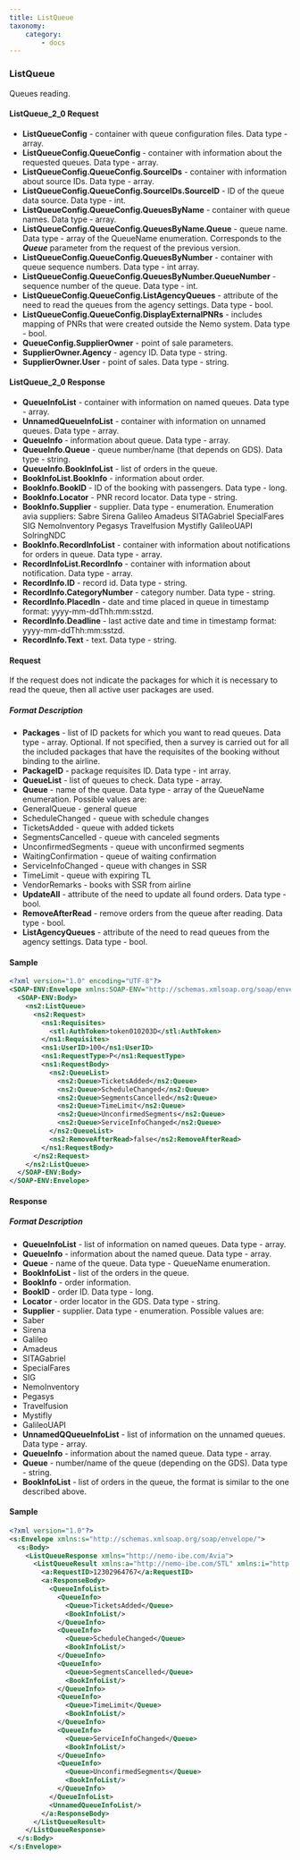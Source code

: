 ```yaml
---
title: ListQueue
taxonomy:
    category:
        - docs
---
```


### ListQueue

Queues reading.

#### ListQueue_2_0 Request
- **ListQueueConfig** - container with queue configuration files. Data type - array.
- **ListQueueConfig.QueueConfig** - container with information about the requested queues. Data type - array.
- **ListQueueConfig.QueueConfig.SourceIDs** - container with information about source IDs. Data type - array.
- **ListQueueConfig.QueueConfig.SourceIDs.SourceID** - ID of the queue data source. Data type - int.
- **ListQueueConfig.QueueConfig.QueuesByName** - container with queue names. Data type - array.
- **ListQueueConfig.QueueConfig.QueuesByName.Queue** - queue name. Data type - array of the QueueName enumeration. Corresponds to the _**Queue**_ parameter from the request of the previous version.
- **ListQueueConfig.QueueConfig.QueuesByNumber** - container with queue sequence numbers. Data type - int array.
- **ListQueueConfig.QueueConfig.QueuesByNumber.QueueNumber** - sequence number of the queue. Data type - int.
- **ListQueueConfig.QueueConfig.ListAgencyQueues** - attribute of the need to read the queues from the agency settings. Data type - bool.
- **ListQueueConfig.QueueConfig.DisplayExternalPNRs** - includes mapping of PNRs that were created outside the Nemo system. Data type - bool.
- **QueueConfig.SupplierOwner** - point of sale parameters.
- **SupplierOwner.Agency** - agency ID. Data type - string.
- **SupplierOwner.User** - point of sales. Data type - string.

#### ListQueue_2_0 Response
- **QueueInfoList** - container with information on named queues. Data type - array.
- **UnnamedQueueInfoList** - container with information on unnamed queues. Data type - array.
- **QueueInfo** - information about queue. Data type - array.
- **QueueInfo.Queue** - queue number/name (that depends on GDS). Data type - string.
- **QueueInfo.BookInfoList** - list of orders in the queue.
- **BookInfoList.BookInfo** - information about order.
- **BookInfo.BookID** - ID of the booking with passengers. Data type - long.
- **BookInfo.Locator** - PNR record locator. Data type - string.
- **BookInfo.Supplier** - supplier. Data type - enumeration. Enumeration avia suppliers:
Sabre
Sirena
Galileo
Amadeus
SITAGabriel
SpecialFares
SIG
NemoInventory
Pegasys
Travelfusion
Mystifly
GalileoUAPI
SolringNDC
- **BookInfo.RecordInfoList** - сontainer with information about notifications for orders in queue. Data type - array.
- **RecordInfoList.RecordInfo** - container with information about notification. Data type - array.
- **RecordInfo.ID** - record id. Data type - string.
- **RecordInfo.CategoryNumber** - category number. Data type - string.
- **RecordInfo.PlacedIn** - date and time placed in queue in timestamp format: yyyy-mm-ddThh:mm:sstzd.
- **RecordInfo.Deadline** - last active date and time in timestamp format: yyyy-mm-ddThh:mm:sstzd.
- **RecordInfo.Text** - text. Data type - string.


#### Request

If the request does not indicate the packages for which it is necessary to read the queue, then all active user packages are used.

##### Format Description

-  **Packages** - list of ID packets for which you want to read queues. Data type - array. Optional. If not specified, then a survey is carried out for all the included packages that have the requisites of the booking without binding to the airline.
-  **PackageID** - package requisites ID. Data type - int array.
-  **QueueList** - list of queues to check. Data type - array.
-  **Queue** - name of the queue. Data type - array of the QueueName enumeration. Possible values are:
 - GeneralQueue - general queue
 - ScheduleChanged - queue with schedule changes  
 - TicketsAdded - queue with added tickets
 - SegmentsCancelled - queue with canceled segments
 - UnconfirmedSegments - queue with unconfirmed segments
 - WaitingConfirmation - queue of waiting confirmation
 - ServiceInfoChanged - queue with changes in SSR
 - TimeLimit - queue with expiring TL
 - VendorRemarks - books with SSR from airline
-  **UpdateAll** - attribute of the need to update all found orders. Data type - bool.
-  **RemoveAfterRead** - remove orders from the queue after reading. Data type - bool.
-  **ListAgencyQueues** - attribute of the need to read queues from the agency settings. Data type - bool.

#### Sample
```xml
<?xml version="1.0" encoding="UTF-8"?>
<SOAP-ENV:Envelope xmlns:SOAP-ENV="http://schemas.xmlsoap.org/soap/envelope/" xmlns:ns1="http://nemo-ibe.com/STL" xmlns:ns2="http://nemo-ibe.com/Avia">
  <SOAP-ENV:Body>
    <ns2:ListQueue>
      <ns2:Request>
        <ns1:Requisites>
          <stl:AuthToken>token010203D</stl:AuthToken>
        </ns1:Requisites>
        <ns1:UserID>100</ns1:UserID>
        <ns1:RequestType>P</ns1:RequestType>
        <ns1:RequestBody>
          <ns2:QueueList>
            <ns2:Queue>TicketsAdded</ns2:Queue>
            <ns2:Queue>ScheduleChanged</ns2:Queue>
            <ns2:Queue>SegmentsCancelled</ns2:Queue>
            <ns2:Queue>TimeLimit</ns2:Queue>
            <ns2:Queue>UnconfirmedSegments</ns2:Queue>
            <ns2:Queue>ServiceInfoChanged</ns2:Queue>
          </ns2:QueueList>
          <ns2:RemoveAfterRead>false</ns2:RemoveAfterRead>
        </ns1:RequestBody>
      </ns2:Request>
    </ns2:ListQueue>
  </SOAP-ENV:Body>
</SOAP-ENV:Envelope>
```

#### Response

##### Format Description

-  **QueueInfoList** - list of information on named queues. Data type - array.
-  **QueueInfo** - information about the named queue. Data type - array.
-  **Queue** - name of the queue. Data type - QueueName enumeration.
-  **BookInfoList** - list of the orders in the queue.
-  **BookInfo** - order information.
-  **BookID** - order ID. Data type - long.
-  **Locator** - order locator in the GDS. Data type - string.
-  **Supplier** - supplier. Data type - enumeration. Possible values are:
 - Saber
 - Sirena
 - Galileo
 - Amadeus
 - SITAGabriel
 - SpecialFares
 - SIG
 - NemoInventory
 - Pegasys
 - Travelfusion
 - Mystifly
 - GalileoUAPI
-  **UnnamedQQueueInfoList** - list of information on the unnamed queues. Data type - array.
-  **QueueInfo** - information about the named queue. Data type - array.
-  **Queue** - number/name of the queue (depending on the GDS). Data type - string.
-  **BookInfoList** - list of orders in the queue, the format is similar to the one described above.

#### Sample
```xml
<?xml version="1.0"?>
<s:Envelope xmlns:s="http://schemas.xmlsoap.org/soap/envelope/">
  <s:Body>
    <ListQueueResponse xmlns="http://nemo-ibe.com/Avia">
      <ListQueueResult xmlns:a="http://nemo-ibe.com/STL" xmlns:i="http://www.w3.org/2001/XMLSchema-instance">
        <a:RequestID>12302964767</a:RequestID>
        <a:ResponseBody>
          <QueueInfoList>
            <QueueInfo>
              <Queue>TicketsAdded</Queue>
              <BookInfoList/>
            </QueueInfo>
            <QueueInfo>
              <Queue>ScheduleChanged</Queue>
              <BookInfoList/>
            </QueueInfo>
            <QueueInfo>
              <Queue>SegmentsCancelled</Queue>
              <BookInfoList/>
            </QueueInfo>
            <QueueInfo>
              <Queue>TimeLimit</Queue>
              <BookInfoList/>
            </QueueInfo>
            <QueueInfo>
              <Queue>ServiceInfoChanged</Queue>
              <BookInfoList/>
            </QueueInfo>
            <QueueInfo>
              <Queue>UnconfirmedSegments</Queue>
              <BookInfoList/>
            </QueueInfo>
          </QueueInfoList>
          <UnnamedQueueInfoList/>
        </a:ResponseBody>
      </ListQueueResult>
    </ListQueueResponse>
  </s:Body>
</s:Envelope>
```
